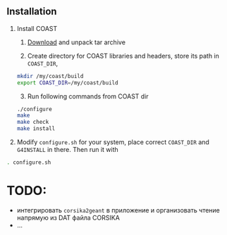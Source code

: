 ## Installation

1. Install COAST
   1. [Download](https://web.ikp.kit.edu/rulrich/coast-files/coast-v4r5.tar.gz) and unpack tar archive
  
   2. Create directory for COAST libraries and headers, store its path in `COAST_DIR`, 

   ```bash
   mkdir /my/coast/build
   export COAST_DIR=/my/coast/build
   ```

   3. Run following commands from COAST dir
   ```bash
   ./configure
   make
   make check
   make install
   ```

2. Modify `configure.sh` for your system, place correct `COAST_DIR` and `G4INSTALL` in there. Then run it with

```bash
. configure.sh
```

# TODO:

* интегрировать `corsika2geant` в приложение и организовать чтение напрямую из DAT файла CORSIKA
* ...
